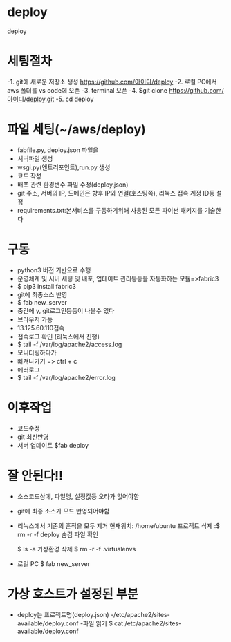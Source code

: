 # deploy
deploy

# 세팅절차
-1. git에 새로운 저장소 생성
    https://github.com/아이디/deploy
-2. 로컬 PC에서 aws 폴더를 vs code에 오픈
-3. terminal 오픈
-4. $git clone https://github.com/아이디/deploy.git
-5. cd deploy

# 파일 세팅(~/aws/deploy)
- fabfile.py, deploy.json 파일을 
- 서버파일 생성
- wsgi.py(엔트리포인트),run.py 생성
- 코드 작성
- 배포 관련 환경변수 파일 수정(deploy.json)
- git 주소, 서버의 IP, 도메인은 향후 IP와 연결(호스팅쪽), 리눅스 접속 계정 ID등 설정
- requirements.txt:본서비스를 구동하기위해 사용된 모든 파이썬 패키지를 기술한다

# 구동
- python3 버전 기반으로 수행
- 운영체계 및 서버 세팅 및 배포, 업데이트 관리등등을 자동화하는 모듈=>fabric3
- $ pip3 install fabric3
- git에 최종소스 반영
- $ fab new_server
- 중간에 y, git로그인등등이 나올수 있다
- 브라우저 가동
- 13.125.60.110접속
- 접속로그 확인 (리눅스에서 진행)
- $ tail -f /var/log/apache2/access.log
- 모니터링하다가
- 빠져나가기 => ctrl + c
- 에러로그
- $ tail -f /var/log/apache2/error.log

# 이후작업
- 코드수정
- git 최신반영
- 서버 업데이트
  $fab deploy

# 잘 안된다!!
- 소스코드상에, 파일명, 설정값등 오타가 없어야함
- git에 최종 소스가 모드 반영되어야함
- 리눅스에서 기존의 흔적을 모두 제거
  현재위치: /home/ubuntu
  프로젝트 삭제 :$ rm -r -f deploy
  숨김 파일 확인

  $ ls -a
  가상환경 삭제
  $ rm -r -f .virtualenvs
- 로컬 PC
  $ fab new_server

# 가상 호스트가 설정된 부분
- deploy는 프로젝트명(deploy.json)
-/etc/apache2/sites-available/deploy.conf
-파일 읽기
 $ cat /etc/apache2/sites-available/deploy.conf